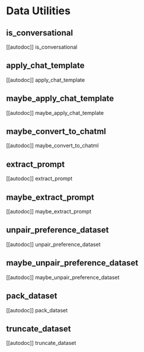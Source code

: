 # Data Utilities

## is_conversational

[[autodoc]] is_conversational

## apply_chat_template

[[autodoc]] apply_chat_template

## maybe_apply_chat_template

[[autodoc]] maybe_apply_chat_template

## maybe_convert_to_chatml
    
[[autodoc]] maybe_convert_to_chatml

## extract_prompt

[[autodoc]] extract_prompt

## maybe_extract_prompt

[[autodoc]] maybe_extract_prompt

## unpair_preference_dataset

[[autodoc]] unpair_preference_dataset

## maybe_unpair_preference_dataset

[[autodoc]] maybe_unpair_preference_dataset

## pack_dataset

[[autodoc]] pack_dataset

## truncate_dataset

[[autodoc]] truncate_dataset
